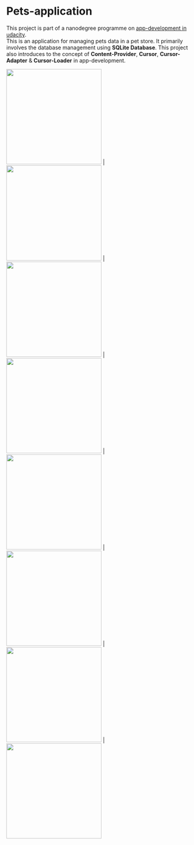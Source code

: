 # Pets-application
This project is part of a nanodegree programme on [app-development in udacity](https://classroom.udacity.com/courses/ud845).<br/>
This is an application for managing pets data in a pet store. It primarily involves the database management using **SQLite Database**. This project also introduces to the concept of **Content-Provider**, **Cursor**, **Cursor-Adapter** & **Cursor-Loader** in app-development.

 <img src="https://github.com/saranshg20/Pets-application/blob/main/image1.jpeg" width="250"> | <img src="https://github.com/saranshg20/Pets-application/blob/main/image2.jpeg" width="250"> | <img src="https://github.com/saranshg20/Pets-application/blob/main/image5.jpeg" width="250"> | <img src="https://github.com/saranshg20/Pets-application/blob/main/image4.jpeg" width="250"> | <img src="https://github.com/saranshg20/Pets-application/blob/main/image3.jpeg" width="250"> | <img src="https://github.com/saranshg20/Pets-application/blob/main/image6.jpeg" width="250"> | <img src="https://github.com/saranshg20/Pets-application/blob/main/image7.jpeg" width="250"> | <img src="https://github.com/saranshg20/Pets-application/blob/main/image8.jpeg" width="250">

